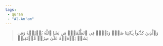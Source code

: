 ```yaml
---
tags: 
 - quran 
 - "Al-An'am"
---
```


> وَٱلَّذِينَ كَذَّبُواْ بِـَٔايَٰتِنَا صُمّٞ وَبُكۡمٞ فِي ٱلظُّلُمَٰتِۗ مَن يَشَإِ ٱللَّهُ يُضۡلِلۡهُ وَمَن يَشَأۡ يَجۡعَلۡهُ عَلَىٰ صِرَٰطٖ مُّسۡتَقِيمٖ
